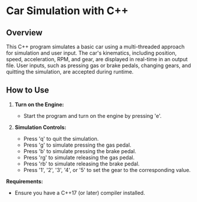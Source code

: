 # Car Simulation with C++

## Overview

This C++ program simulates a basic car using a multi-threaded approach for simulation and user input. The car's kinematics, including position, speed, acceleration, RPM, and gear, are displayed in real-time in an output file. User inputs, such as pressing gas or brake pedals, changing gears, and quitting the simulation, are accepted during runtime.

## How to Use

1. **Turn on the Engine:**
   - Start the program and turn on the engine by pressing 'e'.

2. **Simulation Controls:**
   - Press 'q' to quit the simulation.
   - Press 'g' to simulate pressing the gas pedal.
   - Press 'b' to simulate pressing the brake pedal.
   - Press 'rg' to simulate releasing the gas pedal.
   - Press 'rb' to simulate releasing the brake pedal.
   - Press '1', '2', '3', '4', or '5' to set the gear to the corresponding value.

 **Requirements:**
   - Ensure you have a C++17 (or later) compiler installed.

